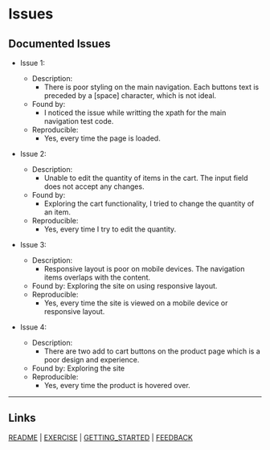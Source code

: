 # Issues

## Documented Issues

- Issue 1:
  - Description:
	- There is poor styling on the main navigation. Each buttons text is preceded by a [space] character, which is not ideal.
  - Found by: 
	- I noticed the issue while writting the xpath for the main navigation test code.
  - Reproducible:
	- Yes, every time the page is loaded.

- Issue 2:
  - Description:
	- Unable to edit the quantity of items in the cart. The input field does not accept any changes.
  - Found by:
	- Exploring the cart functionality, I tried to change the quantity of an item.
  - Reproducible:
	- Yes, every time I try to edit the quantity.

- Issue 3:
  - Description:
	- Responsive layout is poor on mobile devices. The navigation items overlaps with the content.
  - Found by: Exploring the site on using responsive layout.
  - Reproducible:
	- Yes, every time the site is viewed on a mobile device or responsive layout.

- Issue 4:
  - Description:
	- There are two add to cart buttons on the product page which is a poor design and experience.
  - Found by: Exploring the site
  - Reproducible:
	- Yes, every time the product is hovered over.

---

## Links

[README](README.md) | [EXERCISE](EXERCISE.md) | [GETTING_STARTED](GETTING_STARTED.md) | [FEEDBACK](FEEDBACK.md)